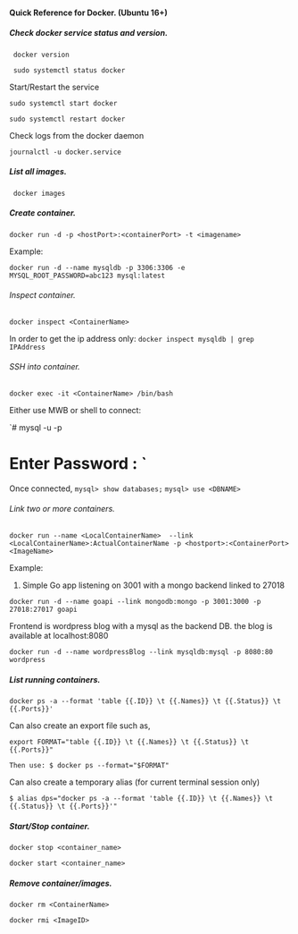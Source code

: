 #### Quick Reference for Docker.  (Ubuntu 16+)

##### Check docker service status and version.

` docker version`

` sudo systemctl status docker`

Start/Restart the service

`sudo systemctl start docker`

`sudo systemctl restart docker`

Check logs from the docker daemon

`journalctl -u docker.service`

##### List all images.

` docker images`

##### Create container.

`docker run -d -p <hostPort>:<containerPort> -t <imagename>`
  
Example:

`docker run -d --name mysqldb -p 3306:3306 -e MYSQL_ROOT_PASSWORD=abc123 mysql:latest`

###### Inspect container.

`docker inspect <ContainerName>`

In order to get the ip address only:
`docker inspect mysqldb | grep IPAddress`


###### SSH into container.

`docker exec -it <ContainerName> /bin/bash`

Either use MWB or shell to connect:

`# mysql -u <USERNAME> -p
 # Enter Password : <PASSWORD>`
 
 Once connected,
 `mysql> show databases;`
 `mysql> use <DBNAME>`


###### Link two or more containers.

`docker run --name <LocalContainerName> 
  --link <LocalContainerName>:ActualContainerName
  -p <hostport>:<ContainerPort>
  <ImageName>`
  
Example:

1. Simple Go app listening on 3001 with a mongo backend linked to 27018

`docker run -d --name goapi
    --link mongodb:mongo
    -p 3001:3000
    -p 27018:27017
    goapi`

Frontend is wordpress blog with a mysql as the backend DB. the blog is available at localhost:8080

`docker run -d --name wordpressBlog
    --link mysqldb:mysql
    -p 8080:80
    wordpress`
    

##### List running containers.

`docker ps -a --format 'table {{.ID}} \t {{.Names}} \t {{.Status}} \t {{.Ports}}'`

Can also create an export file such as,

`export FORMAT="table {{.ID}} \t {{.Names}} \t {{.Status}} \t {{.Ports}}"`

`Then use: $ docker ps --format="$FORMAT"`

Can also create a temporary alias (for current terminal session only)

`$ alias dps="docker ps -a --format 'table {{.ID}} \t {{.Names}} \t {{.Status}} \t {{.Ports}}'"`


##### Start/Stop container.

`docker stop <container_name>`

`docker start <container_name>`

##### Remove container/images.

`docker rm <ContainerName>`
  
`docker rmi <ImageID>`
  



